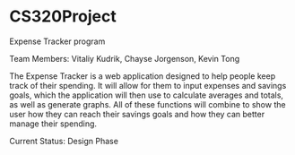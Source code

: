 # CS320Project
Expense Tracker program

Team Members: Vitaliy Kudrik, Chayse Jorgenson, Kevin Tong

The Expense Tracker is a web application designed to help people keep track of their spending. It will allow for them
to input expenses and savings goals, which the application will then use to calculate averages and totals, as well as 
generate graphs. All of these functions will combine to show the user how they can reach their savings goals
and how they can better manage their spending.


Current Status:
Design Phase
